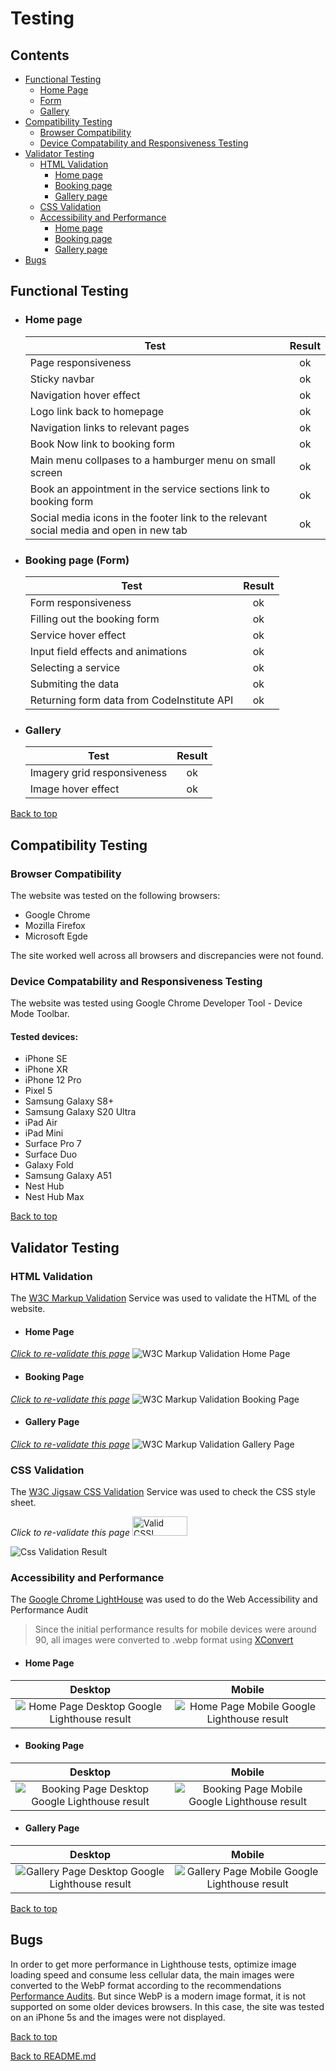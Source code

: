 # Testing

## Contents

- [Functional Testing](#functional-testing)
    - [Home Page](#home-page)
    - [Form](#booking-page-form)
    - [Gallery](#gallery)
- [Compatibility Testing](#compatibility-testing)
    - [Browser Compatibility](#browser-compatibility)
    - [Device Compatability and Responsiveness Testing](#device-compatability-and-responsiveness-testing)
- [Validator Testing](#validator-testing)
    - [HTML Validation](#html-validation)
        - [Home page](#home-page-1)
        - [Booking page](#booking-page)
        - [Gallery page](#gallery-page)
    - [CSS Validation](#css-validation)
    - [Accessibility and Performance](#accessibility-and-performance)
        - [Home page](#home-page-2)
        - [Booking page](#booking-page-1)
        - [Gallery page](#gallery-page-1)
- [Bugs](#bugs)

## Functional Testing

- ### Home page
    Test | Result
    ---|:---:
    Page responsiveness | ok
    Sticky navbar | ok
    Navigation hover effect | ok
    Logo link back to homepage | ok
    Navigation links to relevant pages | ok
    Book Now link to booking form | ok
    Main menu collpases to a hamburger menu on small screen | ok
    Book an appointment in the service sections link to booking form | ok
    Social media icons in the footer link to the relevant social media and open in new tab | ok

- ### Booking page (Form)
    Test | Result
    ---|:---:
    Form responsiveness | ok
    Filling out the booking form | ok
    Service hover effect | ok
    Input field effects and animations | ok
    Selecting a service | ok
    Submiting the data | ok
    Returning form data from CodeInstitute API | ok

- ### Gallery
    Test | Result
    ---|:---:
    Imagery grid responsiveness | ok
    Image hover effect | ok

[Back to top](#contents)

## Compatibility Testing
### Browser Compatibility
The website was tested on the following browsers:
- Google Chrome
- Mozilla Firefox
- Microsoft Egde

The site worked well across all browsers and discrepancies were not found.

### Device Compatability and Responsiveness Testing
The website was tested using Google Chrome Developer Tool - Device Mode Toolbar.
#### Tested devices:
- iPhone SE
- iPhone XR
- iPhone 12 Pro
- Pixel 5
- Samsung Galaxy S8+
- Samsung Galaxy S20 Ultra
- iPad Air
- iPad Mini
- Surface Pro 7
- Surface Duo
- Galaxy Fold
- Samsung Galaxy A51
- Nest Hub
- Nest Hub Max

[Back to top](#contents)

## Validator Testing
### HTML Validation
The [W3C Markup Validation](https://validator.w3.org/) Service was used to validate the HTML of the website.
- #### Home Page
[*Click to re-validate this page*](https://validator.w3.org/nu/?doc=https%3A%2F%2Fflashdrag.github.io%2Fbarber-shop%2Findex.html)
![W3C Markup Validation Home Page](validation/homepage-test.png)

- #### Booking Page
[*Click to re-validate this page*](https://validator.w3.org/nu/?doc=https%3A%2F%2Fflashdrag.github.io%2Fbarber-shop%2Fbooknow.html)
![W3C Markup Validation Booking Page](validation/bookingpage-test.png)

- #### Gallery Page
[*Click to re-validate this page*](https://validator.w3.org/nu/?doc=https%3A%2F%2Fflashdrag.github.io%2Fbarber-shop%2Fgallery.html)
![W3C Markup Validation Gallery Page](validation/gallerypage-test.png)

### CSS Validation
The [W3C Jigsaw CSS Validation](https://validator.w3.org/) Service was used to check the CSS style sheet.

*Click to re-validate this page*
<a href="http://jigsaw.w3.org/css-validator/validator?lang=en&profile=css3svg&uri=https%3A%2F%2Fflashdrag.github.io%2Fbarber-shop%2F&usermedium=all&vextwarning=&warning=1">
    <img style="border:0;width:88px;height:31px"
        src="https://jigsaw.w3.org/css-validator/images/vcss"
        alt="Valid CSS!" />
</a>

![Css Validation Result](validation/css-test.png)

### Accessibility and Performance
The [Google Chrome LightHouse](https://developer.chrome.com/docs/lighthouse) was used to do the Web Accessibility and Performance Audit

> Since the initial performance results for mobile devices were around 90, all images were converted to .webp format using [XConvert](https://www.xconvert.com/compress-webp)

- #### Home Page
Desktop | Mobile
:-:|:-:
![Home Page Desktop Google Lighthouse result](validation/home-desktop-lighthouse.png) | ![Home Page Mobile Google Lighthouse result](validation/home-mobile-lighthouse.png)

- #### Booking Page
Desktop | Mobile
:-:|:-:
![Booking Page Desktop Google Lighthouse result](validation/booknow-desktop-lighthouse.png) | ![Booking Page Mobile Google Lighthouse result](validation/booknow-mobile-lighthouse.png)

- #### Gallery Page
Desktop | Mobile
:-:|:-:
![Gallery Page Desktop Google Lighthouse result](validation/gallery-desktop-lighthouse.png) | ![Gallery Page Mobile Google Lighthouse result](validation/gallery-mobile-lighthouse.png)

[Back to top](#contents)

## Bugs
In order to get more performance in Lighthouse tests, optimize image loading speed and consume less cellular data, the main images were converted to the WebP format according to the recommendations [Performance Audits](https://developer.chrome.com/en/docs/lighthouse/performance/uses-webp-images/). But since WebP is a modern image format, it is not supported on some older devices browsers. In this case, the site was tested on an iPhone 5s and the images were not displayed.

[Back to top](#contents)

[Back to README.md](https://github.com/FlashDrag/barber-shop/blob/master/README.md#testing)